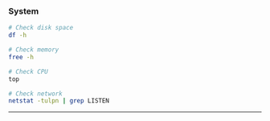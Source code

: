 ### System

```bash
# Check disk space
df -h

# Check memory
free -h

# Check CPU
top

# Check network
netstat -tulpn | grep LISTEN
```

---
